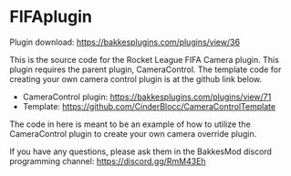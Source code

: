 # FIFAplugin

Plugin download: https://bakkesplugins.com/plugins/view/36

This is the source code for the Rocket League FIFA Camera plugin. This plugin requires the parent plugin, CameraControl. The template code for creating your own camera control plugin is at the github link below.
- CameraControl plugin: https://bakkesplugins.com/plugins/view/71
- Template: https://github.com/CinderBlocc/CameraControlTemplate

The code in here is meant to be an example of how to utilize the CameraControl plugin to create your own camera override plugin.

If you have any questions, please ask them in the BakkesMod discord programming channel: https://discord.gg/RmM43Eh
